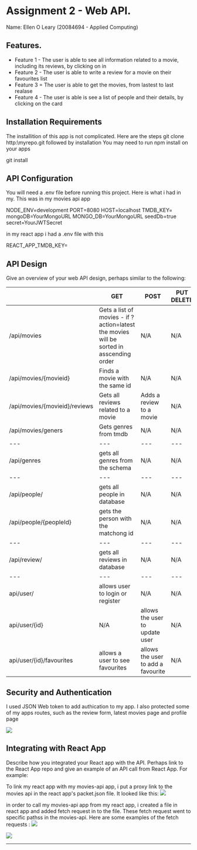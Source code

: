 # Assignment 2 - Web API.
Name: Ellen O Leary (20084694 - Applied Computing)

## Features.

+ Feature 1 - The user is able to see all information related to a movie, including its reviews, by clicking on in
+ Feature 2 - The user is able to write a review for a movie on their favourites list
+ Feature 3 = The user is able to get the movies, from lastest to last realase
+ Feature 4  - The user is able is see a list of people and their details, by clicking on the card


## Installation Requirements
The installition of this app is not complicated. Here are the steps 
git clone http:\myrepo.git
followed by installation
You may need to run   npm install    on your apps

git install
## API Configuration
You will need a .env file before running this project. Here is what i had in my. This was in my movies api app

NODE_ENV=development
PORT=8080
HOST=localhost
TMDB_KEY=
mongoDB=YourMongoURL
MONGO_DB=YourMongoURL
seedDb=true
secret=YourJWTSecret


in my react app i had a .env file with this

REACT_APP_TMDB_KEY=
 ## API Design
Give an overview of your web API design, perhaps similar to the following:


|   |   GET	 |  POST |   PUT	DELETE |  
|---|---|---|---|
| /api/movies  |  Gets a list of movies - if ?action=latest the movies will be sorted in asscending order |N/A   |  N/A |   
|  /api/movies/{movieid} | Finds a movie with the same id  | N/A  |  N/A |   
| /api/movies/{movieid}/reviews	  | Gets all reviews related to a movie  | Adds a review to a movie  | N/A  |  
|/api/movies/geners|Gets genres from tmdb|N/A |N/A |
|---|---|---|---|
|/api/genres|gets all genres from the schema|N/A |N/A |
|---|---|---|---|
|/api/people/|gets all people in database|N/A |N/A |
|/api/people/{peopleId}|gets the person with the matchong id|N/A |N/A |
|---|---|---|---|
|/api/review/|gets all reviews in database|N/A|N/A|
|---|---|---|---|
|api/user/|allows user to login or register|N/A|N/A|
|api/user/{id}|N/A|allows the user to update user|N/A|
api/user/{id}/favourites|allows a user to see favourites|allows the user to add a favourite|N/A|


## Security and Authentication
I used JSON Web token to add authication to my app.
I also protected some of my apps routes, such as the review form, latest movies page and profile page

![][routes]

## Integrating with React App
Describe how you integrated your React app with the API. Perhaps link to the React App repo and give an example of an API call from React App. For example:

To link my react app with my movies-api app, i put a proxy link to the movies api in the react app's packet.json file. It looked like this:
![][proxy]

in order to call my movies-api app from my react app, i created a file in react app and added fetch request in to the file. These fetch request went to specific pathss in the movies-api.
Here are some examples of the fetch requests :
![][fetch1]


![][fetch2]

---------------------------------
[routes]: ./public/routes.png
[proxy]: ./public/proxy.png
[fetch1]: ./public/fetch1.png
[fetch2]: ./public/fetch2.png